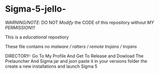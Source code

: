 # Sigma-5-jello-
   *WARNING/NOTE*:    DO NOT *Modify* the CODE of this repository without *MY PERMISSION!!!* 
  
   This is a *educational* repostiory 

   These file contains no *malware / ratters / remote trojans / trojans* 

   DIRECTORY- Go To My Profile And Get To Release and Dowload The Prelauncher And Sigma jar and json paste it in your versions folder the create a new installations and launch  Sigma 5
